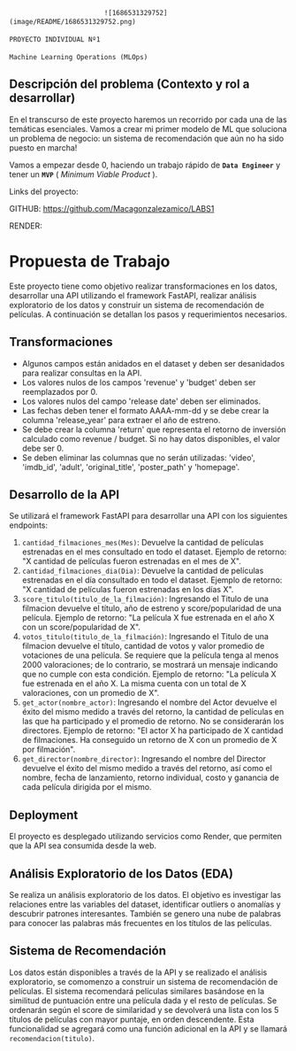     						![1686531329752](image/README/1686531329752.png)

    PROYECTO INDIVIDUAL Nº1

    Machine Learning Operations (MLOps)

## **Descripción del problema (Contexto y rol a desarrollar)**

En el transcurso de este proyecto haremos un recorrido por cada una de las temáticas esenciales. Vamos a crear mi primer modelo de ML que soluciona un problema de negocio: un sistema de recomendación que aún no ha sido puesto en marcha!

Vamos a empezar desde 0, haciendo un trabajo rápido de **`Data Engineer`** y tener un **`MVP`** ( *Minimum Viable Product* ).

Links del proyecto:

GITHUB: https://github.com/Macagonzalezamico/LABS1

RENDER:

# Propuesta de Trabajo

Este proyecto tiene como objetivo realizar transformaciones en los datos, desarrollar una API utilizando el framework FastAPI, realizar análisis exploratorio de los datos y construir un sistema de recomendación de películas. A continuación se detallan los pasos y requerimientos necesarios.

## Transformaciones

* Algunos campos están anidados en el dataset y deben ser desanidados para realizar consultas en la API.
* Los valores nulos de los campos 'revenue' y 'budget' deben ser reemplazados por 0.
* Los valores nulos del campo 'release date' deben ser eliminados.
* Las fechas deben tener el formato AAAA-mm-dd y se debe crear la columna 'release_year' para extraer el año de estreno.
* Se debe crear la columna 'return' que representa el retorno de inversión calculado como revenue / budget. Si no hay datos disponibles, el valor debe ser 0.
* Se deben eliminar las columnas que no serán utilizadas: 'video', 'imdb_id', 'adult', 'original_title', 'poster_path' y 'homepage'.

## Desarrollo de la API

Se utilizará el framework FastAPI para desarrollar una API con los siguientes endpoints:

1. `cantidad_filmaciones_mes(Mes)`: Devuelve la cantidad de películas estrenadas en el mes consultado en todo el dataset.
   Ejemplo de retorno: "X cantidad de películas fueron estrenadas en el mes de X".
2. `cantidad_filmaciones_dia(Dia)`: Devuelve la cantidad de películas estrenadas en el día consultado en todo el dataset.
   Ejemplo de retorno: "X cantidad de películas fueron estrenadas en los días X".
3. `score_titulo(titulo_de_la_filmación)`: Ingresando el Titulo de una filmacion devuelve el título, año de estreno y score/popularidad de una película.
   Ejemplo de retorno: "La película X fue estrenada en el año X con un score/popularidad de X".
4. `votos_titulo(titulo_de_la_filmación)`: Ingresando el Titulo de una filmacion devuelve el título, cantidad de votos y valor promedio de votaciones de una película. Se requiere que la película tenga al menos 2000 valoraciones; de lo contrario, se mostrará un mensaje indicando que no cumple con esta condición.
   Ejemplo de retorno: "La película X fue estrenada en el año X. La misma cuenta con un total de X valoraciones, con un promedio de X".
5. `get_actor(nombre_actor)`: Ingresando el nombre del Actor devuelve el éxito del mismo medido a través del retorno, la cantidad de películas en las que ha participado y el promedio de retorno. No se considerarán los directores.
   Ejemplo de retorno: "El actor X ha participado de X cantidad de filmaciones. Ha conseguido un retorno de X con un promedio de X por filmación".
6. `get_director(nombre_director)`: Ingresando el nombre del Director devuelve el éxito del mismo medido a través del retorno, así como el nombre, fecha de lanzamiento, retorno individual, costo y ganancia de cada película dirigida por el mismo.

## Deployment

El proyecto es desplegado utilizando servicios como Render, que permiten que la API sea consumida desde la web.

## Análisis Exploratorio de los Datos (EDA)

Se realiza un análisis exploratorio de los datos. El objetivo es investigar las relaciones entre las variables del dataset, identificar outliers o anomalías y descubrir patrones interesantes. También se genero una nube de palabras para conocer las palabras más frecuentes en los títulos de las películas.

## Sistema de Recomendación

Los datos están disponibles a través de la API y se realizado el análisis exploratorio, se comomenzo a construir un sistema de recomendación de películas. El sistema recomendará películas similares basándose en la similitud de puntuación entre una película dada y el resto de películas. Se ordenarán según el score de similaridad y se devolverá una lista con los 5 títulos de películas con mayor puntaje, en orden descendente. Esta funcionalidad se agregará como una función adicional en la API y se llamará `recomendacion(titulo)`.
